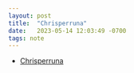 ```yaml
---
layout: post
title:  "Chrisperruna"
date:   2023-05-14 12:03:49 -0700
tags: note
---
```


- [Chrisperruna](https://www.chrisperruna.com/)